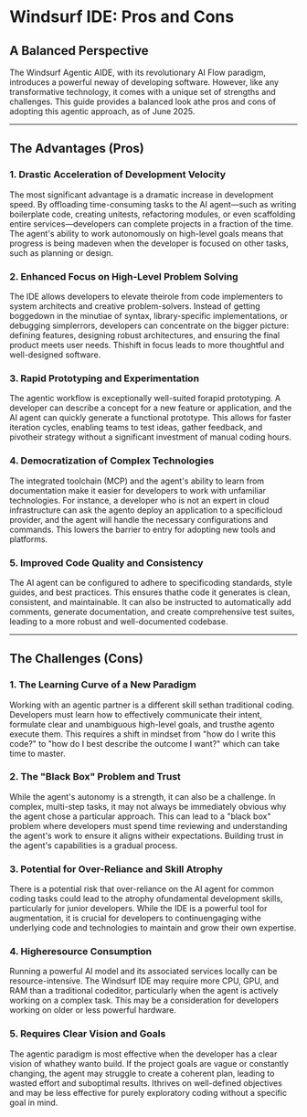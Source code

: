 # Windsurf IDE: Pros and Cons

## A Balanced Perspective

The Windsurf Agentic AIDE, with its revolutionary AI Flow paradigm, introduces a powerful neway of developing software. However, like any transformative technology, it comes with a unique set of strengths and challenges. This guide provides a balanced look athe pros and cons of adopting this agentic approach, as of June 2025.

--- 

## The Advantages (Pros)

### 1. Drastic Acceleration of Development Velocity
The most significant advantage is a dramatic increase in development speed. By offloading time-consuming tasks to the AI agent—such as writing boilerplate code, creating unitests, refactoring modules, or even scaffolding entire services—developers can complete projects in a fraction of the time. The agent's ability to work autonomously on high-level goals means that progress is being madeven when the developer is focused on other tasks, such as planning or design.

### 2. Enhanced Focus on High-Level Problem Solving
The IDE allows developers to elevate theirole from code implementers to system architects and creative problem-solvers. Instead of getting boggedown in the minutiae of syntax, library-specific implementations, or debugging simplerrors, developers can concentrate on the bigger picture: defining features, designing robust architectures, and ensuring the final product meets user needs. Thishift in focus leads to more thoughtful and well-designed software.

### 3. Rapid Prototyping and Experimentation
The agentic workflow is exceptionally well-suited forapid prototyping. A developer can describe a concept for a new feature or application, and the AI agent can quickly generate a functional prototype. This allows for faster iteration cycles, enabling teams to test ideas, gather feedback, and pivotheir strategy without a significant investment of manual coding hours.

### 4. Democratization of Complex Technologies
The integrated toolchain (MCP) and the agent's ability to learn from documentation make it easier for developers to work with unfamiliar technologies. For instance, a developer who is not an expert in cloud infrastructure can ask the agento deploy an application to a specificloud provider, and the agent will handle the necessary configurations and commands. This lowers the barrier to entry for adopting new tools and platforms.

### 5. Improved Code Quality and Consistency
The AI agent can be configured to adhere to specificoding standards, style guides, and best practices. This ensures thathe code it generates is clean, consistent, and maintainable. It can also be instructed to automatically add comments, generate documentation, and create comprehensive test suites, leading to a more robust and well-documented codebase.

--- 

## The Challenges (Cons)

### 1. The Learning Curve of a New Paradigm
Working with an agentic partner is a different skill sethan traditional coding. Developers must learn how to effectively communicate their intent, formulate clear and unambiguous high-level goals, and trusthe agento execute them. This requires a shift in mindset from "how do I write this code?" to "how do I best describe the outcome I want?" which can take time to master.

### 2. The "Black Box" Problem and Trust
While the agent's autonomy is a strength, it can also be a challenge. In complex, multi-step tasks, it may not always be immediately obvious why the agent chose a particular approach. This can lead to a "black box" problem where developers must spend time reviewing and understanding the agent's work to ensure it aligns witheir expectations. Building trust in the agent's capabilities is a gradual process.

### 3. Potential for Over-Reliance and Skill Atrophy
There is a potential risk that over-reliance on the AI agent for common coding tasks could lead to the atrophy ofundamental development skills, particularly for junior developers. While the IDE is a powerful tool for augmentation, it is crucial for developers to continuengaging withe underlying code and technologies to maintain and grow their own expertise.

### 4. Higheresource Consumption
Running a powerful AI model and its associated services locally can be resource-intensive. The Windsurf IDE may require more CPU, GPU, and RAM than a traditional codeditor, particularly when the agent is actively working on a complex task. This may be a consideration for developers working on older or less powerful hardware.

### 5. Requires Clear Vision and Goals
The agentic paradigm is most effective when the developer has a clear vision of whathey wanto build. If the project goals are vague or constantly changing, the agent may struggle to create a coherent plan, leading to wasted effort and suboptimal results. Ithrives on well-defined objectives and may be less effective for purely exploratory coding without a specific goal in mind.



